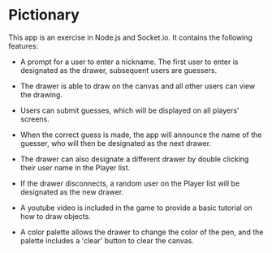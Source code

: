 # Pictionary

This app is an exercise in Node.js and Socket.io. It contains the following features:

- A prompt for a user to enter a nickname. The first user to enter is designated as the drawer, subsequent users are guessers.

- The drawer is able to draw on the canvas and all other users can view the drawing.

- Users can submit guesses, which will be displayed on all players' screens.

- When the correct guess is made, the app will announce the name of the guesser, who will then be designated as the next drawer.

- The drawer can also designate a different drawer by double clicking their user name in the Player list.

- If the drawer disconnects, a random user on the Player list will be designated as the new drawer.

- A youtube video is included in the game to provide a basic tutorial on how to draw objects.

- A color palette allows the drawer to change the color of the pen, and the palette includes a 'clear' button to clear the canvas.